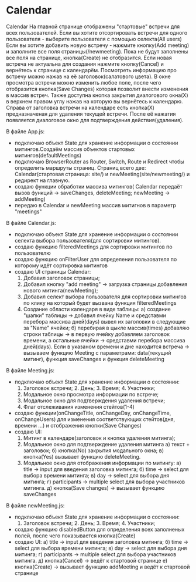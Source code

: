 # Calendar
Calendar
На главной странице отображены "стартовые" встречи для всех пользователей. Если вы хотите отсортировать встречи для одного пользователя - выберите пользователя с помощью селекта(All users)
Если вы хотите добавить новую встречу - нажмите кнопку(Add meeting) и заполните все поля страницы(/newmeeting). Пока не будут заполнены все поля на странице, кнопка(Create) не отобразится. Если новая встреча не актуальна для создания нажмите кнопку(Cancel) и вернётесь к странице с календарём. 
Посмотреть информацию про встречу можно нажав на её заголовок(салатового цвета). В окне просмотра встречи можно изменить любое поле, после чего отобразится кнопка(Save Changes) которая позволит внести изменения в массив встреч. Также доступна кнопка закрытия диалогового окна(Х) в верхнем правом углу нажав на которую вы вернётесь к календарю.
Справа от заголовка встречи на календаре есть кнопка(Х) предназначеная для удаления текущей встречи. После её нажатия появляется диалоговое окно для подтверждения действия(удаления).
 

В файле App.js:
- подключаю объект State для хранение информации о состоянии митингов.Cоздаём массив объектов стартовых митингов(defaultMeetings)
- подключаю BrowserRouter as Router, Switch, Route и Redirect чтобы определить маршруты страниц. Страниц всего две: Calendar(стартовая страница: site/) и newMeeting(site/newmeeting/) и редирект на главную.
- создаю функции обработки массива митингов( Calendar передаёт вызов функций -> saveChanges, deleteMeeting;  newMeeting -> addMeeting)
- передаю в Calendar и newMeeting массив митигнов в параметр "meetings"

В файле Calendar.js:
- подключаю объект State для хранение информации о состоянии селекта выбора пользователя(для сортировки митингов).
- создаю функцию filteredMeetings для сортировки митингов по пользователю
- создаю функцию onFilterUser для определения пользователя по которому идёт сортировка митингов
- создаю UI страницы Calendar:
  1. Добавил заголовок страницы;
  2. Добавил кнопку "add meeting" -> загрузка cтраницы добавления нового митинга(newMeeting);
  3. Добавил селект выбора пользователя для сортировки митингов по клику на который будет вызвана функция filteredMeetings
  4. Создание области календаря в виде таблицы:
    а) создание "шапки" таблицы -> добавил ячейку Name и средставми перебора массива дней(days) вывел их заголовки в следующие за "Name" ячейки;
    б) перебирая в цыкле массив(times) добавляю строки таблицы -> в первую ячейку добавляем заголовок времени, а остальные ячейки -> средставми перебора массива дней(days). Если в указаном времени и дне находится встреча -> вызываем функцию Meeting с параметрами: data(текущий митинг), функция saveChanges и функция deleteMeeting

В файле Meeting.js:
- подключаю объект State для хранение информации о состоянии:
  1. Заголовок встречи;  2. День; 3. Время; 4. Участники;
  5. Модальное окно просмотра информации по встрече;
  6. Модальное окно для подтверждения удаления встречи;
  7. Флаг отслеживания изменения стейтов(1-4)
- создаю функции(onChangeTitle, onChangeDay, onChangeTime, onChangeUsers) для изменения соответствующих стейтов(дня, времени ...) и отображения кнопки(Save Changes)
- создаю UI:
  1. Митинг в календаре(заголовок и кнопка удаления митинга);
  2. Модальное окно для подтверждение удаления митинга
    а) текст + заголовок;
    б) кнопка(No) закрытия модального окна;
    в) кнопка(Yes) вызывает функцию deleteMeeting.
  3. Модальное окно для отображения информации по митингу:
    a) title -> input для введения заголовка митинга;
    б) time  -> select для выбора времени митинга;
    в) day   -> select для выбора дня митинга;
    г) participants -> multiple select для выбора участников митинга.
    д) кнопка(Save changes) -> вызывает функцию saveChanges

В файле newMeeting.js:
- подключаю объект State для хранение информации о состоянии:
  1. Заголовок встречи;  2. День; 3. Время; 4. Участники;
- создаю функцию disabledButton для определения всех заполненых полей, после чего показывается кнопка(Create)
- создаю UI:
    a) title -> input для введения заголовка митинга;
    б) time  -> select для выбора времени митинга;
    в) day   -> select для выбора дня митинга;
    г) participants -> multiple select для выбора участников митинга.
    д) кнопка(Cancel) -> ведёт к стартовой странице
    е) кнопка(Create) -> вызывает функцию addMeeting и ведёт к стартовой странице
